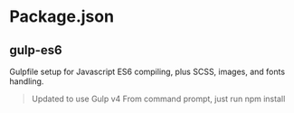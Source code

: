 # Package.json
## gulp-es6
Gulpfile setup for Javascript ES6 compiling, plus SCSS, images, and fonts handling.
> Updated to use Gulp v4
From command prompt, just run npm install
